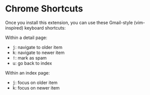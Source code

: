 Chrome Shortcuts
=

Once you install this extension, you can use these Gmail-style (vim-inspired) keyboard shortcuts:

Within a detail page:

- <kbd>j</kbd>: navigate to older item
- <kbd>k</kbd>: navigate to newer item
- <kbd>!</kbd>: mark as spam
- <kbd>u</kbd>: go back to index

Within an index page:

- <kbd>j</kbd>: focus on older item
- <kbd>k</kbd>: focus on newer item